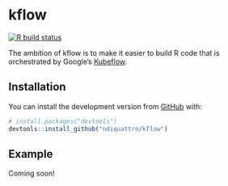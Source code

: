 
<!-- README.md is generated from README.Rmd. Please edit that file -->

# kflow

<!-- badges: start -->

[![R build
status](https://github.com/ndiquattro/kflow/workflows/R-CMD-check/badge.svg)](https://github.com/ndiquattro/kflow)
<!-- badges: end -->

The ambition of kflow is to make it easier to build R code that is
orchestrated by Google’s [Kubeflow](https://www.kubeflow.org/).

## Installation

You can install the development version from
[GitHub](https://github.com/) with:

``` r
# install.packages("devtools")
devtools::install_github("ndiquattro/kflow")
```

## Example

Coming soon\!
